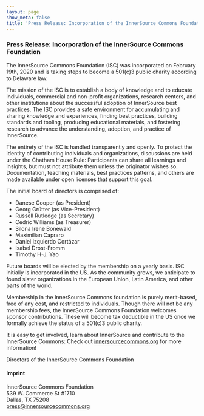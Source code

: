 ```yaml
---
layout: page
show_meta: false
title: 'Press Release: Incorporation of the InnerSource Commons Foundation'
---
```


### Press Release: Incorporation of the InnerSource Commons Foundation

The InnerSource Commons Foundation (ISC) was incorporated on February 19th, 2020 and is taking steps to become a 501(c)3 public charity according to Delaware law.

The mission of the ISC is to establish a body of knowledge and to educate individuals, commercial and non-profit organizations, research centers, and other institutions about the successful adoption of InnerSource best practices. The ISC provides a safe environment for accumulating and sharing knowledge and experiences, finding best practices, building standards and tooling, producing educational materials, and fostering research to advance the understanding, adoption, and practice of InnerSource.

The entirety of the ISC is handled transparently and openly. To protect the identity of contributing individuals and organizations, discussions are held under the Chatham House Rule: Participants can share all learnings and insights, but must not attribute them unless the originator wishes so. Documentation, teaching materials, best practices patterns, and others are made available under open licenses that support this goal.

The initial board of directors is comprised of:
* Danese Cooper (as President)
* Georg Grütter (as Vice-President)
* Russell Rutledge (as Secretary)
* Cedric Williams (as Treasurer)
* Silona Irene Bonewald
* Maximilian Capraro
* Daniel Izquierdo Cortázar
* Isabel Drost-Fromm
* Timothy H-J. Yao

Future boards will be elected by the membership on a yearly basis. ISC initially is incorporated in the US. As the community grows, we anticipate to found sister organizations in the European Union, Latin America, and other parts of the world.

Membership in the InnerSource Commons foundation is purely merit-based, free of any cost, and restricted to individuals. Though there will not be any membership fees, the InnerSource Commons Foundation welcomes sponsor contributions. These will become tax deductible in the US once we formally achieve the status of a 501(c)3 public charity.

It is easy to get involved, learn about InnerSource and contribute to the InnerSource Commons: Check out [innersourcecommons.org](https://innersourcecommons.org) for more information!

Directors of the InnerSource Commons Foundation


#### Imprint
InnerSource Commons Foundation <br>
539 W. Commerce St #1710 <br>
Dallas, TX 75208 <br>
[press@innersourcecommons.org](mailto:press@innersourcecommons.org)



